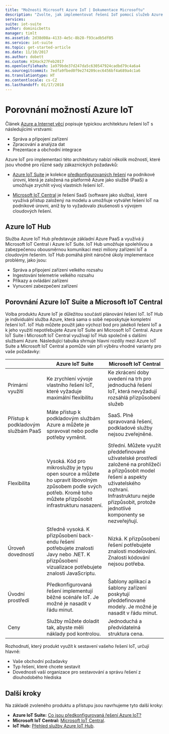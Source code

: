 ```yaml
---
title: "Možnosti Microsoft Azure IoT | Dokumentace Microsoftu"
description: "Zvolte, jak implementovat řešení IoT pomocí služeb Azure IoT Suite, Microsoft IoT Central nebo Azure IoT Hub."
services: 
suite: iot-suite
author: dominicbetts
manager: timlt
ms.assetid: 2d38d08a-4133-4e5c-8b28-f93cadb5df05
ms.service: iot-suite
ms.topic: get-started-article
ms.date: 11/10/2017
ms.author: dobett
ms.custom: H1Hack27Feb2017
ms.openlocfilehash: 1a979bde37d247da5c630547924cadbd79c4a6a4
ms.sourcegitcommit: 7edfa9fbed0f9e274209cec6456bf4a689a4c1a6
ms.translationtype: HT
ms.contentlocale: cs-CZ
ms.lasthandoff: 01/17/2018
---
```

# <a name="compare-azure-iot-options"></a>Porovnání možností Azure IoT

Článek [Azure a Internet věcí](iot-suite-what-is-azure-iot.md) popisuje typickou architekturu řešení IoT s následujícími vrstvami:

* Správa a připojení zařízení
* Zpracování a analýza dat
* Prezentace a obchodní integrace

Azure IoT pro implementaci této architektury nabízí několik možností, které jsou vhodné pro různé sady zákaznických požadavků:

* [Azure IoT Suite](index.md) je kolekce [předkonfigurovaných řešení](iot-suite-what-are-preconfigured-solutions.md) na podnikové úrovni, která je založená na platformě Azure jako službě (PaaS) a umožňuje zrychlit vývoj vlastních řešení IoT.

* [Microsoft IoT Central](https://www.microsoft.com/internet-of-things/iot-central-saas-solutions) je řešení SaaS (software jako služba), které využívá přístup založený na modelu a umožňuje vytvářet řešení IoT na podnikové úrovni, aniž by to vyžadovalo zkušenosti s vývojem cloudových řešení.

## <a name="azure-iot-hub"></a>Azure IoT Hub

Služba Azure IoT Hub představuje základní Azure PaaS a využívá ji Microsoft IoT Central i Azure IoT Suite. IoT Hub umožňuje spolehlivou a zabezpečenou obousměrnou komunikaci mezi miliony zařízení IoT a cloudovým řešením. IoT Hub pomáhá plnit náročné úkoly implementace problémy, jako jsou:

* Správa a připojení zařízení velkého rozsahu
* Ingestování telemetrie velkého rozsahu
* Příkazy a ovládání zařízení
* Vynucení zabezpečení zařízení

## <a name="compare-azure-iot-suite-and-microsoft-iot-central"></a>Porovnání Azure IoT Suite a Microsoft IoT Central

Volba produktu Azure IoT je důležitou součástí plánování řešení IoT. IoT Hub je individuální služba Azure, která sama o sobě neposkytuje kompletní řešení IoT. IoT Hub můžete použít jako výchozí bod pro jakékoli řešení IoT a k jeho využití nepotřebujete Azure IoT Suite ani Microsoft IoT Central. Azure IoT Suite i Microsoft IoT Central využívají IoT Hub společně s dalšími službami Azure. Následující tabulka shrnuje hlavní rozdíly mezi Azure IoT Suite a Microsoft IoT Central a pomůže vám při výběru vhodné varianty pro vaše požadavky:

|                        | Azure IoT Suite | Microsoft IoT Central |
| ---------------------- | --------- | ----------- |
| Primární využití | Ke zrychlení vývoje vlastního řešení IoT, které vyžaduje maximální flexibilitu | Ke zkrácení doby uvedení na trh pro jednoduchá řešení IoT, která nevyžadují rozsáhlá přizpůsobení služeb |
| Přístup k podkladovým službám PaaS          | Máte přístup k podkladovým službám Azure a můžete je spravovat nebo podle potřeby vyměnit. | SaaS. Plně spravovaná řešení, podkladové služby nejsou zveřejněné. |
| Flexibilita            | Vysoká. Kód pro mikroslužby je typu open source a můžete ho upravit libovolným způsobem podle svých potřeb. Kromě toho můžete přizpůsobit infrastrukturu nasazení.| Střední. Můžete využít předdefinované uživatelské prostředí založené na prohlížeči a přizpůsobit model řešení a aspekty uživatelského rozhraní. Infrastrukturu nejde přizpůsobit, protože jednotlivé komponenty se nezveřejňují.|
| Úroveň dovedností                 | Středně vysoká. K přizpůsobení back-endu řešení potřebujete znalosti Javy nebo .NET. K přizpůsobení vizualizace potřebujete znalosti JavaScriptu. | Nízká. K přizpůsobení řešení potřebujete znalosti modelování. Znalosti kódování nejsou potřeba. |
| Úvodní prostředí | Předkonfigurovaná řešení implementují běžné scénáře IoT. Je možné je nasadit v řádu minut. | Šablony aplikací a šablony zařízení poskytují předdefinované modely. Je možné je nasadit v řádu minut. |
| Ceny                | Služby můžete doladit tak, abyste měli náklady pod kontrolou. | Jednoduchá a předvídatelná struktura cena. |

Rozhodnutí, který produkt využít k sestavení vašeho řešení IoT, určují hlavně:

* Vaše obchodní požadavky
* Typ řešení, které chcete sestavit
* Dovednosti vaší organizace pro sestavování a správu řešení z dlouhodobého hlediska

## <a name="next-steps"></a>Další kroky

Na základě zvoleného produktu a přístupu jsou navrhujeme tyto další kroky:

* **Azure IoT Suite:** [Co jsou předkonfigurovaná řešení Azure IoT?](iot-suite-what-are-preconfigured-solutions.md)
* **Microsoft IoT Central:** [Microsoft IoT Central](https://www.microsoft.com/internet-of-things/iot-central-saas-solutions).
* **IoT Hub:** [Přehled služby Azure IoT Hub](../iot-hub/iot-hub-what-is-iot-hub.md).
